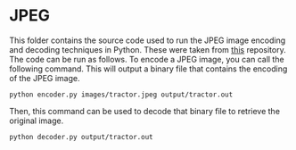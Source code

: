 # JPEG

This folder contains the source code used to run the JPEG image encoding and decoding techniques in Python. These were taken from [this](https://github.com/ghallak/jpeg-python) repository. The code can be run as follows. To encode a JPEG image, you can call the following command. This will output a binary file that contains the encoding of the JPEG image.
```
python encoder.py images/tractor.jpeg output/tractor.out
```

Then, this command can be used to decode that binary file to retrieve the original image.
```
python decoder.py output/tractor.out   
```
